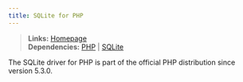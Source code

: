```yaml
---
title: SQLite for PHP
---
```



> **Links:** [Homepage](http://us.php.net/manual/en/book.sqlite3.php)  
> **Dependencies:** [PHP](/php) | [SQLite](/sqlite)


The SQLite driver for PHP is part of the official PHP distribution since version 5.3.0.
